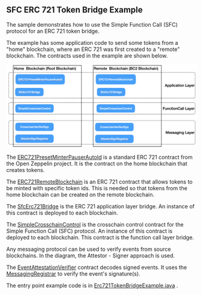SFC ERC 721 Token Bridge Example
----------------
The sample demonstrates how to use the Simple Function Call (SFC) 
protocol for an ERC 721 token bridge.

The example has some application code to send some tokens from 
a "home" blockchain, where an ERC 721 was first created to a "remote"
blockchain. The contracts used in the example are shown below.

![Architecture of ERC 721 Token Bridge Example](./erc721architecture.png "Architecture of ERC 721 Token Bridge Example")

The [ERC721PresetMinterPauserAutoId](contracts/contracts/src/openzeppelin/token/ERC721/presets/ERC721PresetMinterPauserAutoId.sol) is a standard ERC 721 contract from
the Open Zeppelin project. It is the contract on the home blockchain
that creates tokens.

The [ERC721RemoteBlockchain](applications/sfc/erc721bridge/contracts/src/ERC721RemoteBlockchain.sol) is
an ERC 721 contract that allows tokens to be minted with specific token ids. 
This is needed so that tokens from the home blockchain can be created
on the remote blockchain.

The [SfcErc721Bridge](applications/sfc/erc721bridge/contracts/src/SfcErc721Bridge.sol) is the ERC 721
application layer bridge. An instance of this contract is
deployed to each blockchain. 

The [SimpleCrosschainControl](contracts/contracts/src/functioncall/sfc/SimpleCrosschainControl.sol) is the crosschain control
contract for the Simple Function Call (SFC) protocol. An instance of this contract is
deployed to each blockchain. This contract is the function 
call layer bridge.

Any messaging protocol can be used to verify events from source
blockchains. In the diagram, the Attestor - Signer approach is used.

The [EventAttestationVerifier](contracts/contracts/src/messaging/eventattest/EventAttestationVerifier.sol)
contract decodes signed events. It uses the [MessagingRegistrar](contracts/contracts/src/messaging/common/MessagingRegistrar.sol)
to verify the event's signature(s).

The entry point example code is in [Erc721TokenBridgeExample.java](./java/src/main/java/net/consensys/gpact/examples/sfc/erc721bridge/Erc721TokenBridgeExample.java) .